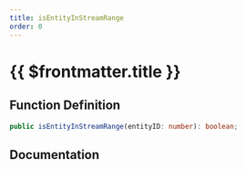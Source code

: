 ```yaml
---
title: isEntityInStreamRange
order: 0
---
```


# {{ $frontmatter.title }}

## Function Definition

```ts
public isEntityInStreamRange(entityID: number): boolean;
```

## Documentation

<!--@include: ./parts/isEntityInStreamRange.md-->
